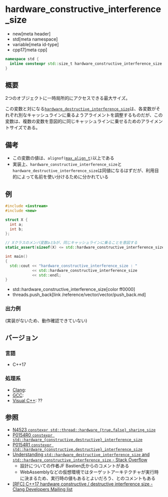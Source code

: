 # hardware_constructive_interference_size
* new[meta header]
* std[meta namespace]
* variable[meta id-type]
* cpp17[meta cpp]

```cpp
namespace std {
  inline constexpr std::size_t hardware_constructive_interference_size = implementation-defined;
}
```

## 概要
2つのオブジェクトに一時局所的にアクセスできる最大サイズ。

この変数と対になる[`hardware_destructive_interference_size`](hardware_destructive_interference_size.md)は、各変数がそれぞれ別なキャッシュラインに乗るようアライメントを調整するものだが、この変数は、複数の変数を意図的に同じキャッシュラインに乗せるためのアライメントサイズである。


## 備考
- この変数の値は、`alignof(`[`max_align_t`](/reference/cstddef/max_align_t.md)`)`以上である
- 実装上、`hardware_constructive_interference_size`と`hardware_destructive_interference_size`は同値になるはずだが、利用目的によって名前を使い分けるために分かれている


## 例
```cpp
#include <iostream>
#include <new>

struct X {
  int a;
  int b;
};

// Xクラスのメンバ変数aとbが、同じキャッシュラインに乗ることを意図する
static_assert(sizeof(X) <= std::hardware_constructive_interference_size);

int main()
{
  std::cout << "hardware_constructive_interference_size : "
            << std::hardware_constructive_interference_size
            << std::endl;
}
```
* std::hardware_constructive_interference_size[color ff0000]
* threads.push_back[link /reference/vector/vector/push_back.md]


### 出力例
(実装がないため、動作確認できていない)


## バージョン
### 言語
- C++17

### 処理系
- [Clang](/implementation.md#clang):
- [GCC](/implementation.md#gcc):
- [Visual C++](/implementation.md#visual_cpp): ??


## 参照
- [N4523 `constexpr std::thread::hardware_{true,false}_sharing_size`](http://www.open-std.org/jtc1/sc22/wg21/docs/papers/2015/n4523.html)
- [P0154R0 `constexpr std::hardware_{constructive,destructive}_interference_size`](http://www.open-std.org/jtc1/sc22/wg21/docs/papers/2015/p0154r0.html)
- [P0154R1 `constexpr std::hardware_{constructive,destructive}_interference_size`](http://www.open-std.org/jtc1/sc22/wg21/docs/papers/2016/p0154r1.html)
- [Understanding `std::hardware_destructive_interference_size` and `std::hardware_constructive_interference_size` - Stack Overflow](https://stackoverflow.com/questions/39680206/understanding-stdhardware-destructive-interference-size-and-stdhardware-cons)
    - 設計についての作者JF Bastien氏からのコメントがある
    - WebAssemblyなどの仮想環境ではターゲットアーキテクチャが実行時に決まるため、実行時の値もあるとよいだろう、とのコメントもある
- [[RFC] C++17 hardware constructive / destructive interference size - Clang Developers Mailing list](https://lists.llvm.org/pipermail/cfe-dev/2018-May/058073.html)

